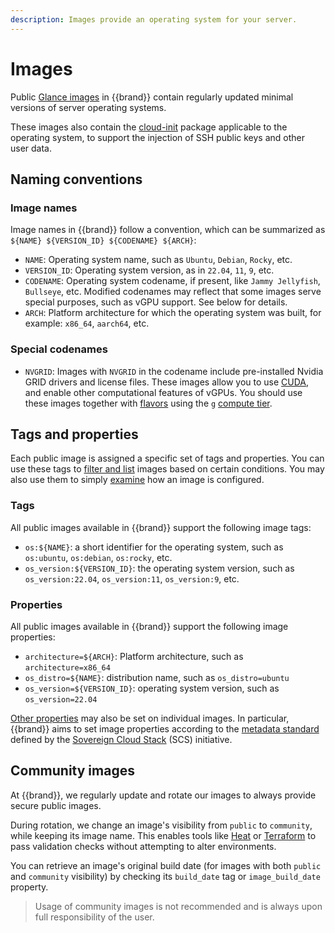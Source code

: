 ```yaml
---
description: Images provide an operating system for your server.
---
```


# Images

Public [Glance images](../../howto/openstack/glance/index.md) in {{brand}} contain regularly updated minimal versions of server operating systems.

These images also contain the [cloud-init](https://cloudinit.readthedocs.io) package applicable to the operating system, to support the injection of SSH public keys and other user data.

## Naming conventions

### Image names

Image names in {{brand}} follow a convention, which can be summarized as `${NAME} ${VERSION_ID} ${CODENAME} ${ARCH}`:

* `NAME`: Operating system name, such as `Ubuntu`, `Debian`, `Rocky`, etc.
* `VERSION_ID`: Operating system version, as in `22.04`, `11`, `9`, etc.
* `CODENAME`: Operating system codename, if present, like `Jammy Jellyfish`, `Bullseye`, etc.
   Modified codenames may reflect that some images serve special purposes, such as vGPU support.
   See below for details.
* `ARCH`: Platform architecture for which the operating system was built, for example: `x86_64`, `aarch64`, etc.

### Special codenames

* `NVGRID`: Images with `NVGRID` in the codename include pre-installed Nvidia GRID drivers and license files.
  These images allow you to use [CUDA](https://en.wikipedia.org/wiki/CUDA), and enable other computational features of vGPUs.
  You should use these images together with [flavors](../flavors/index.md) using the `g` [compute tier](../flavors/index.md#Compute_tiers).

## Tags and properties

Each public image is assigned a specific set of tags and properties.
You can use these tags to [filter and list](../../howto/openstack/glance/filter.md) images based on certain conditions.
You may also use them to simply [examine](../../howto/openstack/glance/examine.md) how an image is configured.

### Tags

All public images available in {{brand}} support the following image tags:

* `os:${NAME}`: a short identifier for the operating system, such as `os:ubuntu`, `os:debian`, `os:rocky`, etc.
* `os_version:${VERSION_ID}`: the operating system version, such as `os_version:22.04`, `os_version:11`, `os_version:9`, etc.

### Properties

All public images available in {{brand}} support the following image properties:

* `architecture=${ARCH}`: Platform architecture, such as `architecture=x86_64`
* `os_distro=${NAME}`: distribution name, such as `os_distro=ubuntu`
* `os_version=${VERSION_ID}`: operating system version, such as `os_version=22.04`

[Other properties](https://docs.openstack.org/glance/latest/admin/useful-image-properties.html) may also be set on individual images.
In particular, {{brand}} aims to set image properties according to the [metadata standard](https://docs.scs.community/standards/scs-0102-v1-image-metadata/) defined by the [Sovereign Cloud Stack](https://scs.community/) (SCS) initiative.

## Community images

At {{brand}}, we regularly update and rotate our images to always provide
secure public images.

During rotation, we change an image's visibility from `public` to `community`,
while keeping its image name. This enables tools like
[Heat](https://docs.openstack.org/heat/) or [Terraform](https://www.terraform.io/)
to pass validation checks without attempting to alter environments.

You can retrieve an image's original build date (for images with both
`public` and `community` visibility) by checking its `build_date` tag or
`image_build_date` property.

> Usage of community images is not recommended and is always upon
> full responsibility of the user.

